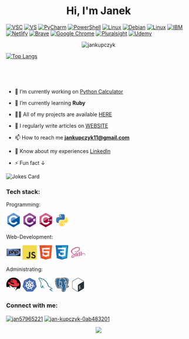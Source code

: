 <h1 align="center">Hi, I'm Janek</h1>


[![VSC](https://img.shields.io/badge/-VSC-0078d7?style=flat-square&logo=visual-studio-code&logoColor=white)]()
[![VS](https://img.shields.io/badge/-VS-8B008B?style=flat-square&logo=visual-studio&logoColor=white)]()
[![PyCharm](https://img.shields.io/badge/-PyCharm-00ab41?style=flat-square&logo=pycharm&logoColor=white)]()
[![PowerShell](https://img.shields.io/badge/-PowerShell-607598?style=flat-square&logo=powershell&logoColor=white)]()
[![Linux](https://img.shields.io/badge/-WSL-e95420?style=flat-square&logo=linux&logoColor=white)]()
[![Debian](https://img.shields.io/badge/-Debian-A81D33?style=flat-square&logo=debian&logoColor=white)]()
[![Linux](https://img.shields.io/badge/-Linux-87CF3E?style=flat-square&logo=linux&logoColor=white)]()
[![IBM](https://img.shields.io/badge/-IBM-1793D1?style=flat-square&logo=ibm&logoColor=white)]()
[![Netlify](https://img.shields.io/badge/-Netlify-00C7B7?style=flat-square&logo=netlify&logoColor=white)]()
[![Brave](https://img.shields.io/badge/Brave-FB542B?style=flat-square&logo=Brave&logoColor=white)]()
[![Google Chrome](https://img.shields.io/badge/Google%20Chrome-ffd700?style=flat-square&logo=GoogleChrome&logoColor=white)]()
[![Pluralsight](https://img.shields.io/badge/Pluralsight-EE3057?style=flat-square&logo=pluralsight&logoColor=white)]()
[![Udemy](https://img.shields.io/badge/Udemy-A435F0?style=flat-square&logo=Udemy&logoColor=white)]()

<p align="center">
   <img src="https://github-readme-stats.vercel.app/api?username=jankupczyk&show_icons=true&locale=en" alt="jankupczyk" />
</p>


[![Top Langs](https://github-readme-stats.vercel.app/api/top-langs/?username=jankupczyk&layout=compact)](https://github.com/jankupczyk/github-readme-stats)
   

<br><br><br>
- 🔭 I’m currently working on [Python Calculator](https://github.com/jankupczyk/Calculator)

- 🌱 I’m currently learning **Ruby**

- 👨‍💻 All of my projects are available [HERE](https://github.com/jankupczyk?tab=repositories)

- 📝 I regularly write articles on [WEBSITE](https://jankupczyk.github.io/KUPCZYK/Blog/1)

- 📫 How to reach me **jankupczyk11@gmail.com**

- 📄 Know about my experiences [LinkedIn](https://www.linkedin.com/in/jan-kupczyk/)

- ⚡ Fun fact   ↓


![Jokes Card](https://readme-jokes.vercel.app/api)

<h3 align="left">Tech stack: </h3>
<p align="left">
Programming:
   
<img src="https://raw.githubusercontent.com/devicons/devicon/master/icons/c/c-original.svg" alt="c" width="40" height="40"/> </a>
<img src="https://raw.githubusercontent.com/devicons/devicon/master/icons/csharp/csharp-original.svg" alt="csharp" width="40" height="40"/> </a>
<img src="https://raw.githubusercontent.com/devicons/devicon/master/icons/cplusplus/cplusplus-original.svg" alt="cplusplus" width="40" height="40"/> </a>
<img src="https://raw.githubusercontent.com/devicons/devicon/master/icons/python/python-original.svg" alt="python" width="40" height="40"/> </a>

Web-Development:

<img src="https://raw.githubusercontent.com/devicons/devicon/master/icons/php/php-original.svg" alt="php" width="40" height="40"/> </a>
<img src="https://raw.githubusercontent.com/devicons/devicon/master/icons/javascript/javascript-original.svg" alt="javascript" width="40" height="40"/> </a>
<img src="https://raw.githubusercontent.com/devicons/devicon/master/icons/html5/html5-original.svg" alt="html5" width="40" height="40"/> </a>
<img src="https://raw.githubusercontent.com/devicons/devicon/master/icons/css3/css3-original.svg" alt="css3" width="40" height="40"/> </a>
<img src="https://raw.githubusercontent.com/devicons/devicon/master/icons/sass/sass-original.svg" alt="sass" width="40" height="40"/> </a>

Administrating: 

<img src="https://raw.githubusercontent.com/devicons/devicon/master/icons/redhat/redhat-original.svg" alt="redhat" width="40" height="40"/> </a>
<img src="https://raw.githubusercontent.com/devicons/devicon/master/icons/kubernetes/kubernetes-plain.svg" alt="kubernetes" width="40" height="40"/> </a>
<img src="https://raw.githubusercontent.com/devicons/devicon/master/icons/mysql/mysql-original.svg" alt="mysql" width="40" height="40"/> </a>
<img src="https://raw.githubusercontent.com/devicons/devicon/master/icons/postgresql/postgresql-original.svg" alt="postgresql" width="40" height="40"/> </a>
<img src="https://raw.githubusercontent.com/devicons/devicon/master/icons/bash/bash-original.svg" alt="bash" width="40" height="40"/> </a>

</p>
<p align="right">  
<h3 align="left">Connect with me:</h3>
<p align="left">
<a href="https://twitter.com/jan57965221" target="blank"><img align="center" src="https://raw.githubusercontent.com/rahuldkjain/github-profile-readme-generator/master/src/images/icons/Social/twitter.svg" alt="jan57965221" height="30" width="40" /></a>
<a href="https://linkedin.com/in/jan-kupczyk-0ab483201" target="blank"><img align="center" src="https://raw.githubusercontent.com/rahuldkjain/github-profile-readme-generator/master/src/images/icons/Social/linked-in-alt.svg" alt="jan-kupczyk-0ab483201" height="30" width="40" /></a>
</p> 
</p>


<p align="center"><img src="https://camo.githubusercontent.com/7998890254268d8ed476c9f66d3fa59d21dd354d2090036083c82af4cda2a0eb/68747470733a2f2f666f7274686562616467652e636f6d2f696d616765732f6261646765732f6275696c742d776974682d6c6f76652e737667" data-canonical-src="https://forthebadge.com/images/badges/built-with-love.svg" style="max-width: 100%;"></p>
